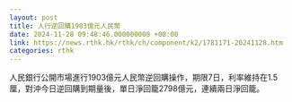 ```yaml
---
layout: post
title: 人行逆回購1903億元人民幣
date: 2024-11-28 09:48:46.000000000 +08:00
link: https://news.rthk.hk/rthk/ch/component/k2/1781171-20241128.htm
categories: rthk
---
```


人民銀行公開市場進行1903億元人民幣逆回購操作，期限7日，利率維持在1.5厘，對沖今日逆回購到期量後，單日淨回籠2798億元，連續兩日淨回籠。
